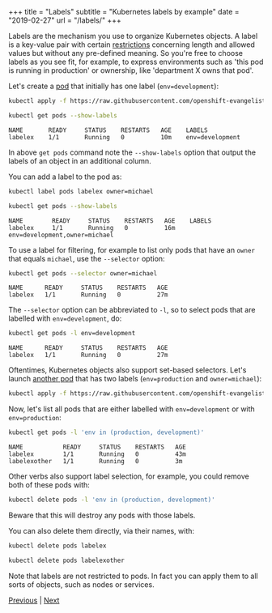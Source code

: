 +++
title = "Labels"
subtitle = "Kubernetes labels by example"
date = "2019-02-27"
url = "/labels/"
+++

Labels are the mechanism you use to organize Kubernetes objects. A label is a key-value
pair with certain [restrictions](https://kubernetes.io/docs/concepts/overview/working-with-objects/labels/#syntax-and-character-set)
concerning length and allowed values but without any pre-defined meaning.
So you're free to choose labels as you see fit, for example, to express
environments such as 'this pod is running in production' or ownership,
like 'department X owns that pod'.

Let's create a [pod](https://github.com/openshift-evangelists/kbe/blob/main/specs/labels/pod.yaml) that initially has one label (`env=development`):


```bash
kubectl apply -f https://raw.githubusercontent.com/openshift-evangelists/kbe/main/specs/labels/pod.yaml
```
```bash
kubectl get pods --show-labels
```
```cat
NAME       READY     STATUS    RESTARTS   AGE    LABELS
labelex    1/1       Running   0          10m    env=development
```
In above `get pods` command note the `--show-labels` option that output the
labels of an object in an additional column.

You can add a label to the pod as:

```bash
kubectl label pods labelex owner=michael
```
```bash
kubectl get pods --show-labels
```
```cat
NAME        READY     STATUS    RESTARTS   AGE    LABELS
labelex     1/1       Running   0          16m    env=development,owner=michael
```

To use a label for filtering, for example to list only pods that have an
`owner` that equals `michael`, use the `--selector` option:

```bash
kubectl get pods --selector owner=michael
```
```cat
NAME      READY     STATUS    RESTARTS   AGE
labelex   1/1       Running   0          27m
```

The `--selector` option can be abbreviated to `-l`, so to select pods that are
labelled with `env=development`, do:

```bash
kubectl get pods -l env=development
```
```cat
NAME      READY     STATUS    RESTARTS   AGE
labelex   1/1       Running   0          27m
```

Oftentimes, Kubernetes objects also support set-based selectors.
Let's launch [another pod](https://github.com/openshift-evangelists/kbe/blob/main/specs/labels/anotherpod.yaml)
that has two labels (`env=production` and `owner=michael`):

```bash
kubectl apply -f https://raw.githubusercontent.com/openshift-evangelists/kbe/main/specs/labels/anotherpod.yaml
```

Now, let's list all pods that are either labelled with `env=development` or with
`env=production`:

```bash
kubectl get pods -l 'env in (production, development)'
```
```cat
NAME           READY     STATUS    RESTARTS   AGE
labelex        1/1       Running   0          43m
labelexother   1/1       Running   0          3m
```

Other verbs also support label selection, for example, you could
remove both of these pods with:

```bash
kubectl delete pods -l 'env in (production, development)'
```

Beware that this will destroy any pods with those labels.

You can also delete them directly, via their names, with:

```bash
kubectl delete pods labelex
```
```bash
kubectl delete pods labelexother
```

Note that labels are not restricted to pods. In fact you can apply them to
all sorts of objects, such as nodes or services.

[Previous](../pods) | [Next](../deployments)
